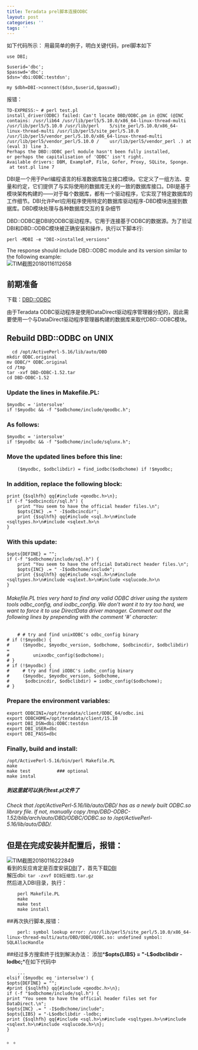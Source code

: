 ```yaml
---
title: Teradata prel脚本连接ODBC
layout: post
categories: ''
tags: ''
---
```

如下代码所示：
    用最简单的例子，明白关键代码，prel脚本如下

    use DBI;

    $userid='dbc';
    $passwd='dbc';
    $dsn='dbi:ODBC:testdsn';

    my $dbh=DBI->connect($dsn,$userid,$passwd); 

报错：
    
    TD-EXPRESS:~ # perl test.pl 
    install_driver(ODBC) failed: Can't locate DBD/ODBC.pm in @INC (@INC contains: /usr/lib64 /usr/lib/perl5/5.10.0/x86_64-linux-thread-multi /usr/lib/perl5/5.10.0 /usr/lib/perl    5/site_perl/5.10.0/x86_64-linux-thread-multi /usr/lib/perl5/site_perl/5.10.0 /usr/lib/perl5/vendor_perl/5.10.0/x86_64-linux-thread-multi /usr/lib/perl5/vendor_perl/5.10.0 /    usr/lib/perl5/vendor_perl .) at (eval 3) line 3.
    Perhaps the DBD::ODBC perl module hasn't been fully installed,
    or perhaps the capitalisation of 'ODBC' isn't right.
    Available drivers: DBM, ExampleP, File, Gofer, Proxy, SQLite, Sponge.
     at test.pl line 7	
     
DBI是一个用于Perl编程语言的标准数据库独立接口模块。它定义了一组方法、变量和约定，它们提供了与实际使用的数据库无关的一致的数据库接口。DBI是基于模块架构构建的——对于每个数据库，都有一个驱动程序，它实现了特定数据库的工作细节。DBI允许Perl应用程序使用特定的数据库驱动程序-DBD模块连接到数据库。DBD模块处理与各种数据库交互的复杂细节  

DBD::ODBC是DBI的ODBC驱动程序。它用于连接基于ODBC的数据源。为了验证DBI和DBD::ODBC模块被正确安装和操作，执行以下脚本行:    


    perl -MDBI -e "DBI->installed_versions"  
    
The response should include DBD::ODBC module and its version similar to the following example:  
![TIM截图20180116112658](http://p1vuoao0b.bkt.clouddn.com/JekyllWriter/TIM截图20180116112658.png)

## 前期准备
下载：[DBD::ODBC](http://search.cpan.org/~mjevans/DBD-ODBC-1.52/ODBC.pm)

由于Teradata ODBC驱动程序是使用DataDirect驱动程序管理器分配的，因此需要使用一个与DataDirect驱动程序管理器构建的数据库来取代DBD::ODBC模块。

## Rebuild DBD::ODBC on UNIX
    
  

      cd /opt/ActivePerl-5.16/lib/auto/DBD
    mkdir ODBC.original
    mv ODBC/* ODBC.original
    cd /tmp
    tar -xvf DBD-ODBC-1.52.tar
    cd DBD-ODBC-1.52 
    
### Update the lines in Makefile.PL:
    

    $myodbc = 'intersolve'
    if !$myodbc && -f "$odbchome/include/qeodbc.h";
   
### As follows:

    $myodbc = 'intersolve'
    if !$myodbc && -f "$odbchome/include/sqlunx.h";  
### Move the updated lines before this line:

        ($myodbc, $odbclibdir) = find_iodbc($odbchome) if !$myodbc;  
### In addition, replace the following block:

    print {$sqlhfh} qq{#include <qeodbc.h>\n};
    if (-f "$odbcincdir/sql.h") {
        print "You seem to have the official header files.\n";
        $opts{INC} .= " -I$odbcincdir";
        print {$sqlhfh} qq{#include <sql.h>\n#include <sqltypes.h>\n#include <sqlext.h>\n
    }  
### With this update:

    $opts{DEFINE} = "";
    if (-f "$odbchome/include/sql.h") {
        print "You seem to have the official DataDirect header files.\n";
        $opts{INC} .= " -I$odbchome/include";
        print {$sqlhfh} qq{#include <sql.h>\n#include <sqltypes.h>\n#include <sqlext.h>\n#include <sqlucode.h>\n
    }  
###### Makefile.PL tries very hard to find any valid ODBC driver using the system tools odbc_config, and iodbc_config. We don't want it to try too hard, we want to force it to use DirectData driver manager. Comment out the following lines by prepending with the comment ‘#’ character:

    	# # try and find unixODBC's odbc_config binary
	# if (!$myodbc) {
	#     ($myodbc, $myodbc_version, $odbchome, $odbcincdir, $odbclibdir) =
	#         unixodbc_config($odbchome);
	# }
	# if (!$myodbc) {
	#     # try and find iODBC's iodbc_config binary
	#     ($myodbc, $myodbc_version, $odbchome,
	#      $odbcincdir, $odbclibdir) = iodbc_config($odbchome);
	# }  
### Prepare the environment variables:

    export ODBCINI=/opt/teradata/client/ODBC_64/odbc.ini	
    export ODBCHOME=/opt/teradata/client/15.10
    export DBI_DSN=dbi:ODBC:testdsn
    export DBI_USER=dbc
    export DBI_PASS=dbc  
### Finally, build and install:

	/opt/ActivePerl-5.16/bin/perl Makefile.PL
	make
	make test          ### optional
	make instal  
##### 到这里就可以执行test.pl文件了  
###### Check that /opt/ActivePerl-5.16/lib/auto/DBD/ has as a newly built ODBC.so library file. If not, manually copy /tmp/DBD-ODBC-1.52/blib/arch/auto/DBD/ODBC/ODBC.so to /opt/ActivePerl-5.16/lib/auto/DBD/.

 


## 但是在完成安装并配置后，报错：  
![TIM截图20180116222849](http://p1vuoao0b.bkt.clouddn.com/JekyllWriter/TIM截图20180116222849.png)  
看到的反应肯定是百度安装[DBI](http://search.cpan.org/~timb/DBI-1.634/Changes)了，首先下载[DBI](http://search.cpan.org/~timb/DBI-1.634/Changes)  
解压dbi:  ```tar -zxvf DIB压缩包.tar.gz```  
然后进入DBI目录，执行：    

        perl Makefile.PL
        make 
        make test
        make install
        
##再次执行脚本,报错： 
 
        perl: symbol lookup error: /usr/lib/perl5/site_perl/5.10.0/x86_64-linux-thread-multi/auto/DBD/ODBC/ODBC.so: undefined symbol: SQLAllocHandle  
        
##经过多方搜索终于找到解决办法： 添加*__$opts{LIBS} = "-L$odbclibdir -lodbc;__*在如下代码中

        ...
    elsif ($myodbc eq 'intersolve') {
    $opts{DEFINE} = "";
    #print {$sqlhfh} qq{#include <qeodbc.h>\n};
    if (-f "$odbchome/include/sql.h") {
    print "You seem to have the official header files set for DataDirect.\n";
    $opts{INC} .= " -I$odbchome/include";
    $opts{LIBS} = "-L$odbclibdir -lodbc;
    print {$sqlhfh} qq{#include <sql.h>\n#include <sqltypes.h>\n#include <sqlext.h>\n#include <sqlucode.h>\n};
    }
。
。